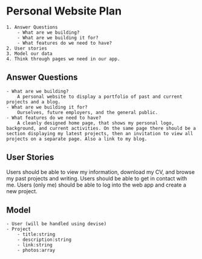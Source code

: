 # Personal Website Plan
	1. Answer Questions
		- What are we building?
		- What are we building it for?
		- What features do we need to have?
	2. User stories
	3. Model our data
	4. Think through pages we need in our app.

## Answer Questions
	- What are we building?
		A personal website to display a portfolio of past and current projects and a blog.
	- What are we building it for?
		Ourselves, future employers, and the general public.
	- What features do we need to have?
		A cleanly designed home page, that shows my personal logo, background, and current activities. On the same page there should be a section displaying my latest projects, then an invitation to view all projects on a separate page. Also a link to my blog.

## User Stories

Users should be able to view my information, download my CV, and browse my past projects and writing.
Users should be able to get in contact with me.
Users (only me) should be able to log into the web app and create a new project.

## Model

	- User (will be handled using devise)
	- Project
		- title:string
		- description:string
		- link:string
		- photos:array
